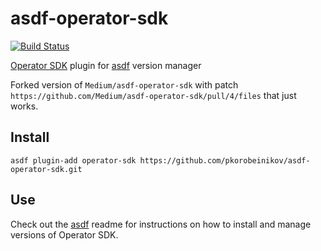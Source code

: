 # asdf-operator-sdk

[![Build Status](https://travis-ci.org/pkorobeinikov/asdf-operator-sdk.svg?branch=master)](https://travis-ci.org/pkorobeinikov/asdf-operator-sdk)

[Operator SDK](https://github.com/operator-framework/operator-sdk) plugin for [asdf](https://github.com/asdf-vm/asdf) version manager

Forked version of `Medium/asdf-operator-sdk` with patch `https://github.com/Medium/asdf-operator-sdk/pull/4/files` that just works.

## Install

```
asdf plugin-add operator-sdk https://github.com/pkorobeinikov/asdf-operator-sdk.git
```

## Use

Check out the [asdf](https://github.com/asdf-vm/asdf) readme for instructions on how to install and manage versions of Operator SDK.
